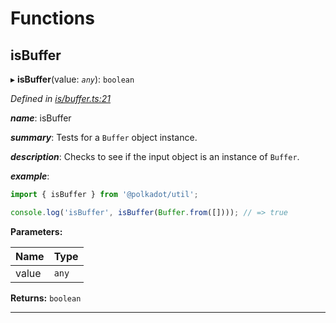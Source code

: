 

# Functions

<a id="isbuffer"></a>

##  isBuffer

▸ **isBuffer**(value: *`any`*): `boolean`

*Defined in [is/buffer.ts:21](https://github.com/polkadot-js/common/blob/830ca31/packages/util/src/is/buffer.ts#L21)*

*__name__*: isBuffer

*__summary__*: Tests for a `Buffer` object instance.

*__description__*: Checks to see if the input object is an instance of `Buffer`.

*__example__*:   

```javascript
import { isBuffer } from '@polkadot/util';

console.log('isBuffer', isBuffer(Buffer.from([]))); // => true
```

**Parameters:**

| Name | Type |
| ------ | ------ |
| value | `any` |

**Returns:** `boolean`

___

